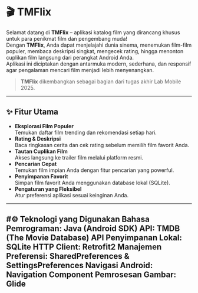 # 🎬 TMFlix

Selamat datang di **TMFlix** – aplikasi katalog film yang dirancang khusus untuk para penikmat film dan pengembang muda!  
Dengan **TMFlix**, Anda dapat menjelajahi dunia sinema, menemukan film-film populer, membaca deskripsi singkat, mengecek rating, hingga menonton cuplikan film langsung dari perangkat Android Anda.  
Aplikasi ini diciptakan dengan antarmuka modern, sederhana, dan responsif agar pengalaman mencari film menjadi lebih menyenangkan.

> **TMFlix** dikembangkan sebagai bagian dari tugas akhir Lab Mobile 2025.

---

## ✨ Fitur Utama
- **Eksplorasi Film Populer**  
  Temukan daftar film trending dan rekomendasi setiap hari.
- **Rating & Deskripsi**  
  Baca ringkasan cerita dan cek rating sebelum memilih film favorit Anda.
- **Tautan Cuplikan Film**  
  Akses langsung ke trailer film melalui platform resmi.
- **Pencarian Cepat**  
  Temukan film impian Anda dengan fitur pencarian yang powerful.
- **Penyimpanan Favorit**  
  Simpan film favorit Anda menggunakan database lokal (SQLite).
- **Pengaturan yang Fleksibel**  
  Atur preferensi aplikasi sesuai keinginan Anda.

---

#⚙️ Teknologi yang Digunakan
**Bahasa Pemrograman**: Java (Android SDK)
**API**: TMDB (The Movie Database) API
**Penyimpanan Lokal**: SQLite
**HTTP Client**:	Retrofit2
**Manajemen Preferensi**:	SharedPreferences & SettingsPreferences
**Navigasi	Android**: Navigation Component
**Pemrosesan Gambar**: Glide
---

